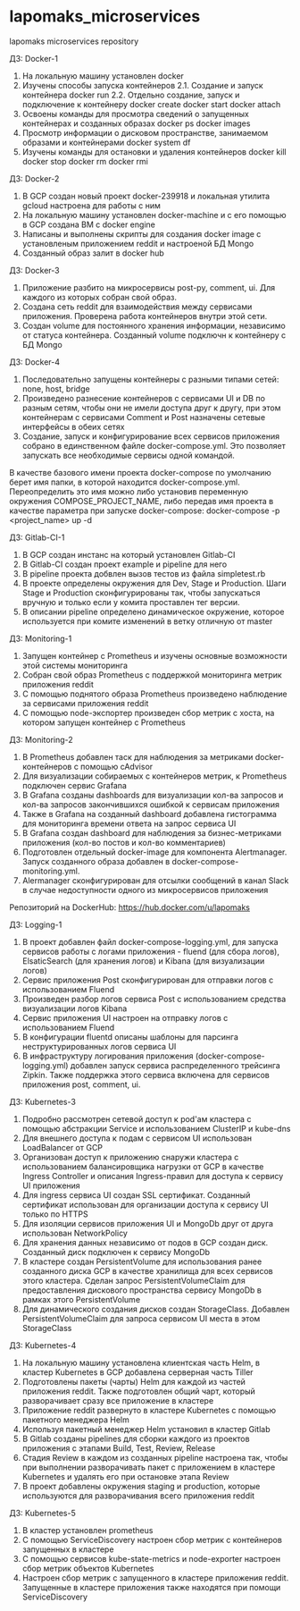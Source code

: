# lapomaks_microservices
lapomaks microservices repository

ДЗ: Docker-1
1. На локальную машину установлен docker
2. Изучены способы запуска контейнеров
  2.1. Создание и запуск контейнера docker run
  2.2. Отдельно создание, запуск и подключение к контейнеру
    docker create
    docker start
    docker attach
3. Освоены команды для просмотра сведений о запущенных контейнерах и созданных образах
  docker ps
  docker images
4. Просмотр информации о дисковом пространстве, занимаемом образами и контейнерами
  docker system df
5. Изучены команды для остановки и удаления контейнеров
  docker kill
  docker stop
  docker rm
  docker rmi

ДЗ: Docker-2
1. В GCP создан новый проект docker-239918 и локальная утилита gcloud настроена для работы с ним
2. На локальную машину установлен docker-machine и с его помощью в GCP создана ВМ с docker engine
3. Написаны и выполнены скрипты для создания docker image с установленым приложением reddit и настроеной БД Mongo
4. Созданный образ залит в docker hub

ДЗ: Docker-3
1. Приложение разбито на микросервисы post-py, comment, ui. Для каждого из которых собран свой образ.
2. Создана сеть reddit для взаимодействия между сервисами приложения. Проверена работа контейнеров внутри этой сети.
3. Создан volume для постоянного хранения информации, независимо от статуса контейнера. Созданный volume подключн к контейнеру с БД Mongo

ДЗ: Docker-4
1. Последовательно запущены контейнеры с разными типами сетей: none, host, bridge
2. Произведено разнесение контейнеров с сервисами UI и DB по разным сетям, чтобы они не имели доступа друг к другу, при этом контейнерам с сервисами Comment и Post назначены сетевые интерфейсы в обеих сетях
3. Создание, запуск и конфигурирование всех сервисов приложения собрано в единственном файле docker-compose.yml. Это позволяет запускать все необходимые сервисы одной командой.

В качестве базового имени проекта docker-compose по умолчанию берет имя папки, в которой находится docker-compose.yml. Переопределить это имя можно либо установив переменную окружения COMPOSE_PROJECT_NAME, либо передав имя проекта в качестве параметра при запуске docker-compose:  docker-compose -p <project_name> up -d

ДЗ: Gitlab-CI-1
1. В GCP создан инстанс на который установлен Gitlab-CI
2. В Gitlab-CI создан проект example и pipeline для него
3. В pipeline проекта добвлен вызов тестов из файла simpletest.rb
4. В проекте определены окружения для Dev, Stage и Production. Шаги Stage и Production сконфигурированы так, чтобы запускаться вручную и только если у комита проставлен тег версии.
5. В описании pipeline определено динамическое окружение, которое используется при комите изменений в ветку отличную от master

ДЗ: Monitoring-1
1. Запущен контейнер с Prometheus и изучены основные возможности этой системы мониторинга
2. Собран свой образ Prometheus с поддержкой мониторинга метрик приложения reddit
3. С помощью поднятого образа Prometheus произведено наблюдение за сервисами приложения reddit
4. С помощью node-экспортер произведен сбор метрик с хоста, на котором запущен контейнер с Prometheus

ДЗ: Monitoring-2
1. В Prometheus добавлен таск для наблюдения за метриками docker-контейнеров с помощью cAdvisor
2. Для визуализации собираемых с контейнеров метрик, к Prometheus подключен сервис Grafana
3. В Grafana созданы dashboards для визуализации кол-ва запросов и кол-ва запросов закончившихся ошибкой к сервисам приложения
4. Также в Grafana на созданный dashboard добавлена гистограмма для мониторинга времени ответа на запрос сервиса UI
5. В Grafana создан dashboard для наблюдения за бизнес-метриками приложения (кол-во постов и кол-во комментариев)
6. Подготовлен отдельный docker-image для компонента Alertmanager. Запуск созданного образа добавлен в docker-compose-monitoring.yml.
7. Alermanager сконфигурирован для отсылки сообщений в канал Slack в случае недоступности одного из микросервисов приложения

Репозиторий на DockerHub: https://hub.docker.com/u/lapomaks

ДЗ: Logging-1
1. В проект добавлен файл docker-compose-logging.yml, для запуска сервисов работы с логами приложения - fluend (для сбора логов), ElsaticSearch (для хранения логов) и Kibana (для визуализации логов)
2. Сервис приложения Post сконфигурирован для отправки логов с использованием Fluend
3. Произведен разбор логов сервиса Post с использованием средства визуализации логов Kibana
4. Сервис приложения UI настроен на отправку логов с использованием Fluend
5. В конфигурации fluentd описаны шаблоны для парсинга неструктурированных логов сервиса UI
6. В инфраструктуру логирования приложения (docker-compose-logging.yml) добавлен запуск сервиса распределенного трейсинга Zipkin. Также поддержка этого сервиса включена для сервисов приложения post, comment, ui.

ДЗ: Kubernetes-3
1. Подробно рассмотрен сетевой доступ к pod'ам кластера с помощью абстракции Service и использованием ClusterIP и kube-dns
2. Для внешнего доступа к подам с сервисом UI использован LoadBalancer от GCP
3. Организован доступ к приложению снаружи кластера с использованием балансировщика нагрузки от GCP в качестве Ingress Controller и описания Ingress-правил для доступа к сервису UI приложения
4. Для ingress сервиса UI создан SSL сертификат. Созданный сертификат использован для организации доступа к сервису UI только по HTTPS
5. Для изоляции сервисов приложения UI и MongoDb друг от друга использован NetworkPolicy
6. Для хранения данных независимо от подов в GCP создан диск. Созданный диск подключен к сервису MongoDb
7. В кластере создан PersistentVolume для использования ранее созданного диска GCP в качестве хранилища для всех сервисов этого кластера. Сделан запрос PersistentVolumeClaim для предоставления дискового пространства сервису MongoDb в рамках этого PersistentVolume
8. Для динамического создания дисков создан StorageClass. Добавлен PersistentVolumeClaim для запроса сервисом UI места в этом StorageClass

ДЗ: Kubernetes-4
1. На локальную машину установлена клиентская часть Helm, в кластер Kubernetes в GCP добавлена серверная часть Tiller
2. Подготовлены пакеты (чарты) Helm для каждой из частей приложения reddit. Также подготовлен общий чарт, который разворачивает сразу все приложение в кластере
3. Приложение reddit развернуто в кластере Kubernetes с помощью пакетного менеджера Helm
4. Используя пакетный менеджер Helm установил в кластер Gitlab
5. В Gitlab созданы pipelines для сборки каждого из проектов приложения c этапами Build, Test, Review, Release
6. Стадия Review в каждом из созданных pipeline настроена так, чтобы при выполнении разворачивать пакет с приложением в кластере Kubernetes и удалять его при остановке этапа Review
7. В проект добавлены окружения staging и production, которые используются для разворачивания всего приложения reddit

ДЗ: Kubernetes-5
1. В кластер установлен prometheus
2. С помощью ServiceDiscovery настроен сбор метрик с контейнеров запущенных в кластере
3. С помощью сервисов kube-state-metrics и node-exporter настроен сбор метрик объектов Kubernetes
4. Настроен сбор метрик с запущенного в кластере приложения reddit. Запущенные в кластере приложения также находятся при помощи ServiceDiscovery
